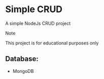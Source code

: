 # Simple CRUD
<p>A simple NodeJs CRUD project</p>

> [!NOTE]  
> This project is for educational purposes only

## Database:
* MongoDB